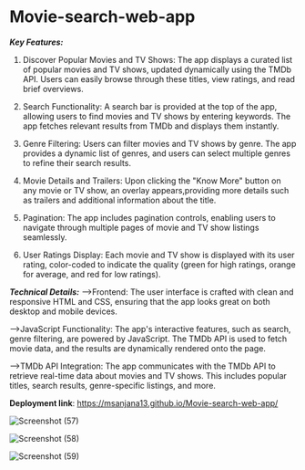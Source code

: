 # Movie-search-web-app
_**Key Features:**_
1. Discover Popular Movies and TV Shows:
The app displays a curated list of popular movies and TV shows, updated dynamically using the TMDb API. Users can easily browse through these titles, view ratings, and read brief overviews.

2. Search Functionality:
A search bar is provided at the top of the app, allowing users to find movies and TV shows by entering keywords. The app fetches relevant results from TMDb and displays them instantly.

3. Genre Filtering:
Users can filter movies and TV shows by genre. The app provides a dynamic list of genres, and users can select multiple genres to refine their search results.

4. Movie Details and Trailers:
Upon clicking the "Know More" button on any movie or TV show, an overlay appears,providing more details such as trailers and additional information about the title.

5. Pagination:
The app includes pagination controls, enabling users to navigate through multiple pages of movie and TV show listings seamlessly.

6. User Ratings Display:
Each movie and TV show is displayed with its user rating, color-coded to indicate the quality (green for high ratings, orange for average, and red for low ratings).

_**Technical Details:**_
-->Frontend:
The user interface is crafted with clean and responsive HTML and CSS, ensuring that the app looks great on both desktop and mobile devices.

-->JavaScript Functionality:
The app's interactive features, such as search, genre filtering, are powered by JavaScript. The TMDb API is used to fetch movie data, and the results are dynamically rendered onto the page.

-->TMDb API Integration:
The app communicates with the TMDb API to retrieve real-time data about movies and TV shows. This includes popular titles, search results, genre-specific listings, and more.

**Deployment link**: https://msanjana13.github.io/Movie-search-web-app/

![Screenshot (57)](https://github.com/user-attachments/assets/7d267be0-8a8d-40e1-bbd4-e9beed72db9e)


![Screenshot (58)](https://github.com/user-attachments/assets/37ec136b-d15c-472e-8d32-6d30f1f20969)


![Screenshot (59)](https://github.com/user-attachments/assets/dea67a57-d543-45c9-81ba-848338147929)

